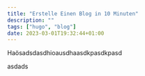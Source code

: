 ```yaml
---
title: "Erstelle Einen Blog in 10 Minuten"
description: ""
tags: ["hugo", "blog"]
date: 2023-03-01T19:32:44+01:00
---
```


Haösadsdasdhioausdhaasdkpasdkpasd


asdads 
